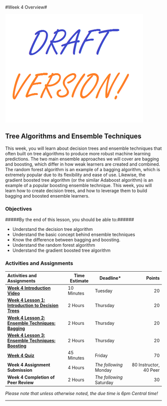 #Week 4 Overview#

![Draft](../images/Draft_Version_picture.png)

## Tree Algorithms and Ensemble Techniques ##

This week, you will learn about decision trees and ensemble techniques
that often built on tree algorithms to produce more robust machine
learning predictions. The two main ensemble approaches we will cover are
bagging and boosting, which differ in how weak learners are created and
combined. The random forest algorithm is an example of a bagging
algorithm, which is extremely popular due to its flexibility and ease of
use. Likewise, the gradient boosted tree algorithm (or the similar
Adaboost algorithm) is an example of a popular boosting ensemble
technique. This week, you will learn how to create decision trees, and
how to leverage them to build bagging and boosted ensemble learners.

### Objectives ###

#####By the end of this lesson, you should be able to:######

- Understand the decision tree algorithm
- Understand the basic concept behind ensemble techniques
- Know the difference between bagging and boosting.
- Understand the random forest algorithm
- Understand the gradient boosted tree algorithm

### Activities and Assignments ###

|Activities and Assignments | Time Estimate | Deadline* | Points|
|:------| -----|-------|----------:|
|**[Week 4 Introduction Video][wv]** |10 Minutes|Tuesday|20|
|**[Week 4 Lesson 1: Introduction to Decision Trees](lesson1.md)**| 2 Hours |Thursday| 20|
|**[Week 4 Lesson 2: Ensemble Techniques: Bagging](lesson2.md)**| 2 Hours | Thursday | 20 |
|**[Week 4 Lesson 3: Ensemble Techniques: Boosting](lesson3.md)**| 2 Hours | Thursday| 20 |
|**[Week 4 Quiz][wq]**| 45 Minutes | Friday | 70|
|**Week 4 Assignment Submission**| 4 Hours | *The following* Monday | 80 Instructor, 40 Peer | 
|**Week 4 Completion of Peer Review**| 2 Hours | *The following* Saturday | 30 | 

*Please note that unless otherwise noted, the due time is 6pm Central time!*

----------
[wv]: https://mediaspace.illinois.edu/media/
[wq]: https://learn.illinois.edu/mod/quiz/view.php?id=1325092
